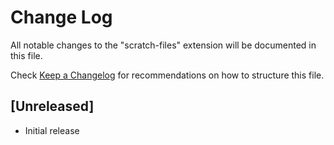 # Change Log

All notable changes to the "scratch-files" extension will be documented in this file.

Check [Keep a Changelog](http://keepachangelog.com/) for recommendations on how to structure this file.

## [Unreleased]

- Initial release